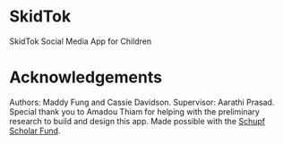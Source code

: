 # SkidTok
SkidTok Social Media App for Children

# Acknowledgements
Authors: Maddy Fung and Cassie Davidson. 
Supervisor: Aarathi Prasad. 
Special thank you to Amadou Thiam for helping with the preliminary research to build and design this app.
Made possible with the [Schupf Scholar Fund](https://www.skidmore.edu/fdc/schupf/schupf-scholar-program.php). 
